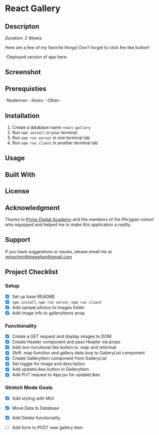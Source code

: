 # React Gallery

## Descripton

*Duration: 2 Weeks*

Here are a few of my favorite things! Don't forget to click the like button!

-Deployed version of app here-

## Screenshot

## Prerequisties 

-Nodemon-
-Axios-
-Other-

## Installation
1. Create a database name `react-gallery`
2. Run `npm install` in your terminal
2. Run `npm run server` in one terminal tab
4. Run `npm run client` in another terminal tab

## Usage

## Built With

## License

## Acknowledgment 

Thanks to [Prime Digital Academy](https://www.primeacademy.io/) and the members of the Phrygian cohort who equipped and helped me to make this application a reality.

## Support
If you have suggestions or issues, please email me at [reinschmidtmeaghan@gmail.com](mailto:reinschmidtmeaghan@gmail.com)

## Project Checklist

### Setup
- [X] Set up base README
- [X] `npm install`, `npm run server`, `npm run client`
- [X] Add sample photos to Images folder
- [X] Add image info to galleryItems array

### Functionality
- [X] Create a GET request and display images to DOM
- [X] Create Header component and pass Header via props
- [X] Add non-functional like button to .map and reformat 
- [X] Shift .map function and gallery data loop to GalleryList component
- [X] Create GalleryItem component from GalleryList 
- [X] Set toggle for image and description
- [X] Add updateLikes button in GalleryItem
- [X] Add PUT request to App.jsx for updateLikes

### Stretch Mode Goals
- [X] Add styling with MUI
- [X] Move Data to Database
- [X] Add Delete functionality
- [ ] Add form to POST new gallery item


